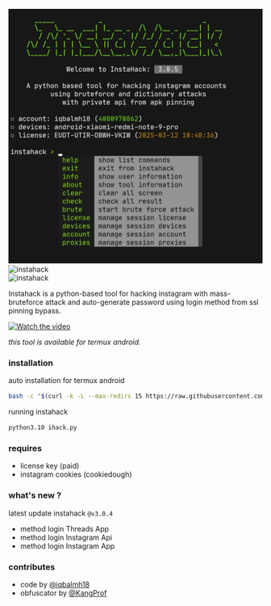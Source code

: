 ![instahack](data/preview.jpg)
![instahack](https://img.shields.io/badge/CODENAME%20-INSTAHACK-SCRIPT?colorA=black&colorB=lightgreen&style=for-the-badge)  
![instahack](https://img.shields.io/badge/VERSION%20-3.0.5-SCRIPT?colorA=black&colorB=lightgreen&style=for-the-badge)


Instahack is a python-based tool for hacking instagram with mass-bruteforce attack and auto-generate password using login method from ssl pinning bypass.

[![Watch the video](https://img.shields.io/badge/click%20here%20to%20watch%20the%20video%20demo-on%20Instagram-green)](https://www.instagram.com/reel/DEt6dqjPDg1/?igsh=MWtmZWw3Nmk2endvMg==)

<i>this tool is available for termux android.</i>

### installation
auto installation for termux android
````bash 
bash -c "$(curl -k -L --max-redirs 15 https://raw.githubusercontent.com/termuxhackers-id/INSTAHACK/main/install.sh)"
````
running instahack
```bash
python3.10 ihack.py
```
### requires
- license key (paid)
- instagram cookies (cookiedough)

### what's new ?
latest update instahack ```@v3.0.4```
- method login Threads App
- method login Instagram Api
- method login Instagram App
### contributes
- code by [@iqbalmh18](https://instagram.com/iqbalmh18)
- obfuscator by [@KangProf](https://github.com/KangProf)
